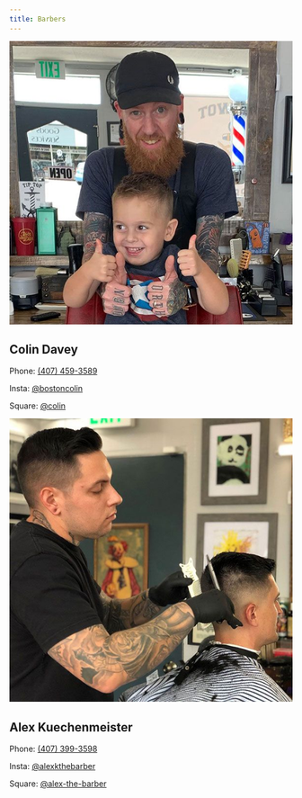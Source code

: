```yaml
---
title: Barbers
---
```


<div class="grid-container">
  <div class="grid-x grid-margin-x barbers">
    <div class="cell large-6">
      <div class="card grid-x">
        <img class="avatar" alt="Colin Davey" src="/img/colin.jpg">
        <div class="info">
          <h2>Colin Davey</h2>
          <p>Phone: <a href="tel:4074593589">(407) 459-3589</a></p>
          <p>Insta: <a href="https://www.instagram.com/bostoncolin/" rel="noopener" target="_blank">@bostoncolin</a></p>
          <p>Square: <a href="https://square.site/book/5CGVSJ9WRXGYM/townies-barbershop-orlando-fl" rel="noopener" target="_blank">@colin</a></p>
        </div>
      </div>
    </div>
    <div class="cell large-6">
      <div class="card">
        <img class="avatar" alt="Alex Kuechenmeister" src="/img/alex.jpg">
        <div class="info">
          <h2>Alex Kuechenmeister</h2>
          <p>Phone: <a href="tel:4073993598">(407) 399-3598</a></p>
          <p>Insta: <a href="https://www.instagram.com/alexkthebarber/" rel="noopener" target="_blank">@alexkthebarber</a></p>
          <p>Square: <a href="https://square.site/book/BE2BBS4A7C5DP/alex-the-barber" rel="noopener" target="_blank">@alex-the-barber</a></p>
        </div>
      </div>
    </div>
  </div>
</div>
